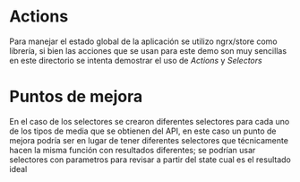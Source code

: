 # Actions
Para manejar el estado global de la aplicación se utilizo ngrx/store como librería, si bien las acciones que se usan para este demo son muy sencillas en este directorio se intenta demostrar el uso de *Actions* y *Selectors* 


# Puntos de mejora
En el caso de los selectores se crearon diferentes selectores para cada uno de los tipos de media que se obtienen del API, en este caso un punto de mejora podría ser en lugar de tener diferentes selectores que técnicamente hacen la misma función con resultados diferentes; se podrían usar selectores con parametros para revisar a partir del state cual es el resultado ideal